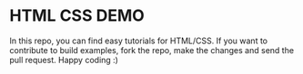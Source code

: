 # HTML CSS DEMO
In this repo, you can find easy tutorials for HTML/CSS.
If you want to contribute to build examples, fork the repo, make the changes and send the pull request.
Happy coding :)
